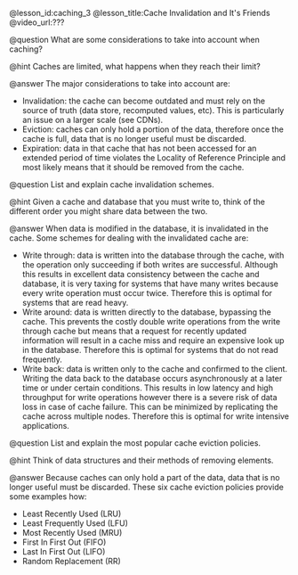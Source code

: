 @lesson_id:caching_3
@lesson_title:Cache Invalidation and It's Friends
@video_url:???

@question What are some considerations to take into account when caching?

@hint Caches are limited, what happens when they reach their limit?

@answer The major considerations to take into account are: 
- Invalidation: the cache can become outdated and must rely on the source of truth (data store, recomputed values, etc). This is particularly an issue on a larger scale (see CDNs).
- Eviction: caches can only hold a portion of the data, therefore once the cache is full, data that is no longer useful must be discarded.
- Expiration: data in that cache that has not been accessed for an extended period of time violates the Locality of Reference Principle and most likely means that it should be removed from the cache.


@question List and explain cache invalidation schemes.

@hint Given a cache and database that you must write to, think of the different order you might share data between the two.

@answer When data is modified in the database, it is invalidated in the cache. Some schemes for dealing with the invalidated cache are:
- Write through: data is written into the database through the cache, with the operation only succeeding if both writes are successful. Although this results in excellent data consistency between the cache and database, it is very taxing for systems that have many writes because every write operation must occur twice. Therefore this is optimal for systems that are read heavy.
- Write around: data is written directly to the database, bypassing the cache. This prevents the costly double write operations from the write through cache but means that a request for recently updated information will result in a cache miss and require an expensive look up in the database. Therefore this is optimal for systems that do not read frequently.
- Write back: data is written only to the cache and confirmed to the client. Writing the data back to the database occurs asynchronously at a later time or under certain conditions. This results in low latency and high throughput for write operations however there is a severe risk of data loss in case of cache failure. This can be minimized by replicating the cache across multiple nodes. Therefore this is optimal for write intensive applications.


@question List and explain the most popular cache eviction policies.

@hint Think of data structures and their methods of removing elements.

@answer Because caches can only hold a part of the data, data that is no longer useful must be discarded. These six cache eviction policies provide some examples how:
- Least Recently Used (LRU)
- Least Frequently Used (LFU)
- Most Recently Used (MRU)
- First In First Out (FIFO)
- Last In First Out (LIFO)
- Random Replacement (RR)